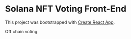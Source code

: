 # Solana NFT Voting Front-End

This project was bootstrapped with [Create React App](https://github.com/facebook/create-react-app).

Off chain voting
